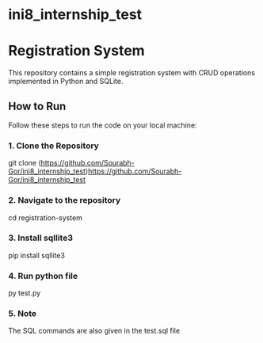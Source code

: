 # ini8_internship_test

# Registration System

This repository contains a simple registration system with CRUD operations implemented in Python and SQLite.

## How to Run

Follow these steps to run the code on your local machine:

### 1. Clone the Repository

git clone (https://github.com/Sourabh-Gor/ini8_internship_test)https://github.com/Sourabh-Gor/ini8_internship_test

### 2. Navigate to the repository
cd registration-system

### 3. Install sqllite3
pip install sqllite3

### 4. Run python file
py test.py

### 5. Note
The SQL commands are also given in the test.sql file
